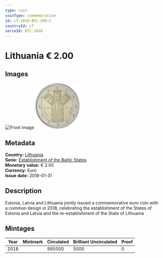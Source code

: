 ```yaml
---
type: coin
coinType: commemorative
id: LT-2018-BTC-200-C
countryId: LT
serieId: BTC-2018
---
```


# Lithuania € 2.00

## Images

<img src="../../Images/common-2007-200.webp" height="150" alt="Front image"><img src="Images/LT-2018-200.webp" height="150" alt="Back image">

## Metadata

**Country:** [Lithuania](../../Countries/Lithuania/index.md)\
**Serie:** [Establishment of the Baltic States](index.md)\
**Monetary value:** € 2.00\
**Currency:** Euro\
**Issue date:** 2018-01-31

## Description

Estonia, Latvia and Lithuania jointly issued a commemorative euro coin with a common design in 2018, celebrating the establishment of the States of Estonia and Latvia and the re-establishment of the State of Lithuania

## Mintages

| Year | Mintmark | Circulated | Brilliant Uncirculated | Proof |
| ---- | -------- | ---------- | ---------------------- | ----- |
| 2018 |          | 995000     | 5000                   | 0     |
